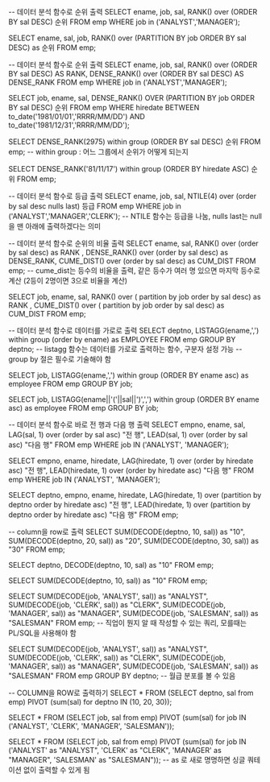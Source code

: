 -- 데이터 분석 함수로 순위 출력
SELECT ename, job, sal, RANK() over (ORDER BY sal DESC) 순위
  FROM emp 
  WHERE job in ('ANALYST','MANAGER');

SELECT ename, sal, job, RANK() over (PARTITION BY job
                                     ORDER BY sal DESC) as 순위
  FROM emp;



-- 데이터 분석 함수로 순위 출력
SELECT ename, job, sal, RANK() over (ORDER BY sal DESC) AS RANK,
                        DENSE_RANK() over (ORDER BY sal DESC) AS DENSE_RANK
  FROM emp 
  WHERE job in ('ANALYST','MANAGER');

SELECT job, ename, sal, DENSE_RANK() OVER (PARTITION BY job
                                           ORDER BY sal DESC) 순위
  FROM emp
  WHERE hiredate BETWEEN to_date('1981/01/01','RRRR/MM/DD') 
                     AND to_date('1981/12/31','RRRR/MM/DD');

SELECT DENSE_RANK(2975) within group (ORDER BY sal DESC) 순위
  FROM emp; -- within group : 어느 그룹에서 순위가 어떻게 되는지

SELECT DENSE_RANK('81/11/17') within group (ORDER BY hiredate ASC) 순위
  FROM emp;



-- 데이터 분석 함수로 등급 출력
SELECT ename, job, sal, 
        NTILE(4) over (order by sal desc nulls last) 등급 
  FROM emp
  WHERE job in ('ANALYST','MANAGER','CLERK');
-- NTILE 함수는 등급을 나눔, nulls last는 null을 맨 아래에 출력하겠다는 의미



-- 데이터 분석 함수로 순위의 비율 출력
SELECT ename, sal, RANK() over (order by sal desc) as RANK ,
                   DENSE_RANK() over (order by sal desc) as DENSE_RANK,
                   CUME_DIST()  over (order by sal desc) as CUM_DIST
  FROM emp;
  -- cume_dist는 등수의 비율을 출력, 같은 등수가 여러 명 있으면 마지막 등수로 계산 (2등이 2명이면 3으로 비율을 계산)

SELECT job, ename, sal, RANK() over ( partition by job
                                      order by sal desc) as RANK ,
                        CUME_DIST() over ( partition by job
                                           order by sal desc) as CUM_DIST
  FROM emp;


-- 데이터 분석 함수로 데이터를 가로로 출력
SELECT deptno, LISTAGG(ename,',') within group (order by ename) as EMPLOYEE
  FROM emp
  GROUP BY deptno;
-- listagg 함수는 데이터를 가로로 출력하는 함수, 구분자 설정 가능
-- group by 절은 필수로 기술해야 함

SELECT job, LISTAGG(ename,',') within group (ORDER BY ename asc) as employee
  FROM emp
  GROUP BY job;

SELECT job, 
       LISTAGG(ename||'('||sal||')',',') within group (ORDER BY ename asc) as employee
  FROM emp
  GROUP BY job;


-- 데이터 분석 함수로 바로 전 행과 다음 행 출력
SELECT empno, ename, sal, 
        LAG(sal, 1) over (order by sal asc) "전 행",
        LEAD(sal, 1) over (order by sal asc) "다음 행"
  FROM emp
 WHERE job IN ('ANALYST', 'MANAGER');

SELECT empno, ename, hiredate, 
        LAG(hiredate, 1) over (order by hiredate asc) "전 행",
        LEAD(hiredate, 1) over (order by hiredate asc) "다음 행"
  FROM emp 
 WHERE job IN ('ANALYST', 'MANAGER');

SELECT deptno, empno, ename, hiredate, 
        LAG(hiredate, 1) over (partition by deptno order by hiredate asc) "전 행",
        LEAD(hiredate, 1) over (partition by deptno order by hiredate asc) "다음 행"
  FROM emp;
  
  
-- column을 row로 출력
SELECT SUM(DECODE(deptno, 10, sal)) as "10", 
       SUM(DECODE(deptno, 20, sal)) as "20",
       SUM(DECODE(deptno, 30, sal)) as "30"
  FROM emp;

SELECT deptno, DECODE(deptno, 10, sal) as "10"
  FROM emp;
  
SELECT SUM(DECODE(deptno, 10, sal)) as "10" 
  FROM emp;
  
SELECT SUM(DECODE(job, 'ANALYST', sal)) as "ANALYST",
       SUM(DECODE(job, 'CLERK', sal)) as "CLERK",
       SUM(DECODE(job, 'MANAGER', sal)) as "MANAGER",
       SUM(DECODE(job, 'SALESMAN', sal)) as "SALESMAN"
  FROM emp; -- 직업이 뭔지 알 때 작성할 수 있는 쿼리, 모를때는 PL/SQL을 사용해야 함

SELECT SUM(DECODE(job, 'ANALYST', sal)) as "ANALYST",
       SUM(DECODE(job, 'CLERK', sal)) as "CLERK",
       SUM(DECODE(job, 'MANAGER', sal)) as "MANAGER",
       SUM(DECODE(job, 'SALESMAN', sal)) as "SALESMAN"
  FROM emp
 GROUP BY deptno; -- 월급 분포를 볼 수 있음
 
 
-- COLUMN을 ROW로 출력하기
SELECT * 
  FROM (SELECT deptno, sal from emp)
  PIVOT (sum(sal) for deptno IN (10, 20, 30));
  
SELECT * 
  FROM (SELECT job, sal from emp) 
  PIVOT (sum(sal) for job IN ('ANALYST', 'CLERK', 'MANAGER', 'SALESMAN'));
  
SELECT * 
  FROM (SELECT job, sal from emp) 
  PIVOT (sum(sal) for job IN ('ANALYST' as "ANALYST", 'CLERK' as "CLERK", 'MANAGER' as "MANAGER", 'SALESMAN' as "SALESMAN"));
  -- as 로 새로 명명하면 싱글 쿼테이션 없이 출력할 수 있게 됨